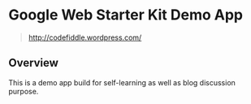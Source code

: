 # Google Web Starter Kit Demo App

> http://codefiddle.wordpress.com/


## Overview

This is a demo app build for self-learning as well as blog discussion purpose.

